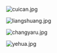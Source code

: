 
![cuican.jpg](/.attachments/cuican-52b1da47-7f4a-4211-9524-2289150d47c6.jpg)

![liangshuang.jpg](/.attachments/liangshuang-5eaa43b7-421f-4ef2-9521-c2ab700d4fc6.jpg)

![changyaru.jpg](/.attachments/changyaru-ba9ce5a1-6b06-43fa-a12a-108c03a4bbf7.jpg)

![yehua.jpg](/.attachments/yehua-09993421-ee55-4875-96b8-b3096a369955.jpg)